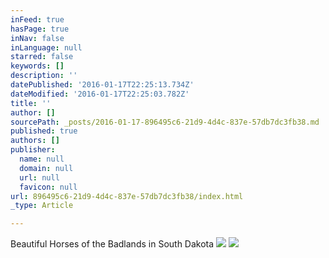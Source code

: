 ```yaml
---
inFeed: true
hasPage: true
inNav: false
inLanguage: null
starred: false
keywords: []
description: ''
datePublished: '2016-01-17T22:25:13.734Z'
dateModified: '2016-01-17T22:25:03.782Z'
title: ''
author: []
sourcePath: _posts/2016-01-17-896495c6-21d9-4d4c-837e-57db7dc3fb38.md
published: true
authors: []
publisher:
  name: null
  domain: null
  url: null
  favicon: null
url: 896495c6-21d9-4d4c-837e-57db7dc3fb38/index.html
_type: Article

---
```

Beautiful Horses of the Badlands in South Dakota
![](https://the-grid-user-content.s3-us-west-2.amazonaws.com/7507901d-68b7-464b-804e-364f44c760dd.jpg)
![](https://the-grid-user-content.s3-us-west-2.amazonaws.com/d13b4265-8323-4e7e-8891-fd3d77d75b44.jpg)